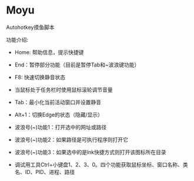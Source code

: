 # Moyu
Autohotkey摸鱼脚本

 功能介绍:
   - Home: 帮助信息，提示快捷键
   - End：暂停部分功能（目前是暂停Tab和~波浪键功能）

   - F8: 快速切换静音状态
   - 当鼠标处于任务栏时使用鼠标滚轮调节音量
   - Tab：最小化当前活动窗口并设置静音
   - Alt+1：切换Edge的状态（隐藏/显示）
   - 波浪号(~)功能1：打开选中的网址或路径
   - 波浪号(~)功能2：如果路径是可执行程序则打开它
   - 波浪号(~)功能3：如果选中的是lnk快捷方式则打开该图标所在目录

   - 调试用工具Ctrl+小键盘1、2、3、0。四个功能获取鼠标坐标、窗口名称、类名、ID、PID、进程、路径
